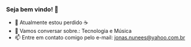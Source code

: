 ### Seja bem vindo! 👋

- 🌱 Atualmente estou perdido ☕
- 💬 Vamos conversar sobre.: Tecnologia e Música
- 📫 Entre em contato comigo pelo e-mail: jonas.nunees@yahoo.com.br
